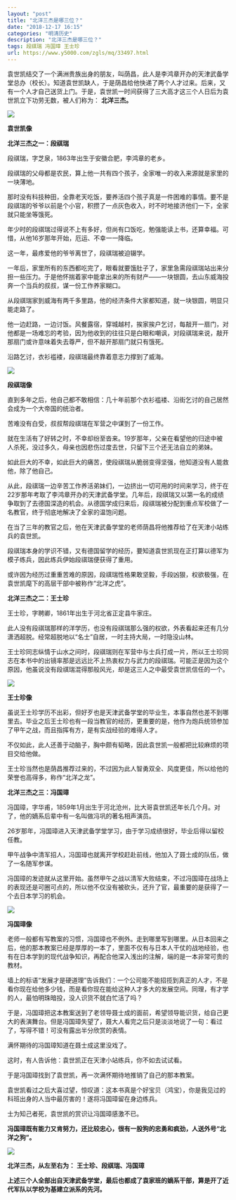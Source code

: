 ```yaml
---
layout: "post"
title: "北洋三杰是哪三位？"
date: "2018-12-17 16:15"
categories: "明清历史"
description: "北洋三杰是哪三位？"
tags: 段祺瑞 冯国璋 王士珍
url: https://www.y5000.com/zgls/mq/33497.html
---
```






袁世凯结交了一个满洲贵族出身的朋友，叫荫昌，此人是李鸿章开办的天津武备学堂总办（校长）。知道袁世凯缺人，于是荫昌给他快递了两个人才过来。后来，又有一个人才自己送货上门。于是，袁世凯一时间获得了三大高才这三个人日后为袁世凯立下功劳无数，被人们称为：
**北洋三杰。**

**![](https://img.y5000.com/uploads/allimg/180921/15-1P921141523349.jpg)**

**袁世凯像**

**北洋三杰之一：段祺瑞**

段祺瑞，字芝泉，1863年出生于安徽合肥，李鸿章的老乡。

段祺瑞的父母都是农民，算上他一共有四个孩子，全家唯一的收入来源就是家里的一块薄地。

那时没有科技种田，全靠老天吃饭，要养活四个孩子真是一件困难的事情。要不是段祺瑞的爷爷以前是个小官，积攒了一点灰色收入，时不时地接济他们一下，全家就只能坐等饿死。

年少时的段祺瑞过得说不上有多好，但尚有口饭吃，勉强能读上书，还算幸福。可惜，从他16岁那年开始，厄运、不幸一一降临。

这一年，最疼爱他的爷爷离世了，段祺瑞被迫辍学。

一年后，家里所有的东西都吃完了，眼看就要饿肚子了，家里急需段祺瑞站出来分担一些压力。于是他怀揣着家中能拿出来的所有财产——一块银圆，去山东威海投奔一个当兵的叔叔，谋一份工作养家糊口。

从段祺瑞家到威海有两千多里路，他的经济条件大家都知道，就一块银圆，明显只能走路了。

他一边赶路，一边讨饭。风餐露宿，穿城越村，挨家挨户乞讨，每敲开一扇门，对他都是一场难忘的考验，因为他收到的往往只是白眼和嘲讽，对段祺瑞来说，敲开那扇门或许意味着失去尊严，但不敲开那扇门就只有饿死。

沿路乞讨，衣衫褴褛，段祺瑞最终靠着意志力撑到了威海。

![](https://img.y5000.com/uploads/allimg/180921/15-1P921141624547.jpg)

**段祺瑞像**

直到多年之后，他自己都不敢相信：几十年前那个衣衫褴褛、沿街乞讨的自己居然会成为一个大帝国的统治者。

苦难没有白受，叔叔帮段祺瑞在军营之中谋到了一份工作。

就在生活有了好转之时，不幸却纷至沓来。19岁那年，父亲在看望他的归途中被人杀死，没过多久，母亲也因悲伤过度去世，只留下三个还无法自立的弟妹。

如此巨大的不幸，如此巨大的痛苦，使段祺瑞从脆弱变得坚强，他知道没有人能救他，除了他自己。

从此，段祺瑞一边辛苦工作养活弟妹们，一边挤出一切可用的时间来学习，终于在22岁那年考取了李鸿章开办的天津武备学堂。几年后，段祺瑞又以第一名的成绩争取到了去德国深造的机会。从德国学成归来后，段祺瑞被分配到重点军校做了一名教官，终于彻底地解决了全家的温饱问题。

在当了三年的教官之后，他在天津武备学堂的老师荫昌将他推荐给了在天津小站练兵的袁世凯。

段祺瑞本身的学识不错，又有德国留学的经历，要知道袁世凯现在正打算以德军为模子练兵，因此练兵伊始段祺瑞便获得了重用。

或许因为经历过重重苦难的原因，段祺瑞性格果敢坚毅，手段凶狠，权欲极强，在袁世凯麾下的高层干部中被称作“北洋之虎”。

**北洋三杰之二：王士珍**

王士珍，字聘卿，1861年出生于河北省正定县牛家庄。

此人没有段祺瑞那样的洋学历，也没有段祺瑞那么强的权欲，外表看起来还有几分潇洒超脱。经常超脱地以“名士”自居，一时主持大局，一时隐没山林。

王士珍同志纵情于山水之间时，段祺瑞则在军营中与士兵打成一片，所以王士珍同志在本书中的出镜率那是远远比不上热衷权力与武力的段祺瑞。可能正是因为这个原因，他虽说没有段祺瑞混得那般风光，却是这三人之中最受袁世凯信任的一个。

![](https://img.y5000.com/uploads/allimg/180921/15-1P921141I3564.jpg)

**王士珍像**

虽说王士珍学历不出彩，但好歹也是天津武备学堂的毕业生，本事自然也差不到哪里去。毕业之后王士珍也有一段当教官的经历，更重要的是，他作为炮兵统领参加了甲午之战，而且指挥有方，是有实战经验的难得人才。

不仅如此，此人还善于动脑子，胸中颇有韬略，因此袁世凯一般都把比较麻烦的项目交给他做。

王士珍当然也是荫昌推荐过来的，不过因为此人智勇双全、风度更佳，所以给他的荣誉也高得多，称作“北洋之龙”。

**北洋三杰之三：冯国璋**

冯国璋，字华甫，1859年1月出生于河北沧州，比大哥袁世凯还年长几个月。对了，他的嫡系后辈中有一名叫做冯巩的著名相声演员。

26岁那年，冯国璋进入天津武备学堂学习，由于学习成绩很好，毕业后得以留校任教。

甲午战争中清军招人，冯国璋也就离开学校赶赴前线，他加入了聂士成的队伍，做了一名随军参谋。

冯国璋的发迹就从这里开始。虽然甲午之战以清军大败结束，不过冯国璋在战场上的表现还是可圈可点的，所以他不仅没有被砍头，还升了官，最重要的是获得了一个去日本学习的机会。

![](https://img.y5000.com/uploads/allimg/180921/15-1P921141Z3910.jpg)

**冯国璋像**

老师一般都有写教案的习惯，冯国璋也不例外。走到哪里写到哪里。从日本回来之后，他的那本教案已经是厚厚的一本了，里面不仅有与日本人干仗的战地经验，也有在日本学到的现代战争知识，再配合他深入浅出的注解，端的是一本非常可贵的教材。

墙上的标语“发展才是硬道理”告诉我们：一个公司能不能招揽到真正的人才，不是看你现在给他多少钱，而是看你现在能给这种人才多大的发展空间。同理，有才学的人，最怕明珠暗投，没人识货不就白忙活了吗？

于是，冯国璋把这本教案送到了老领导聂士成的面前，希望领导能识货，给自己更大的表演舞台。但是冯国璋失望了，聂大人看完之后只是淡淡地说了一句：看过了，写得不错！可没有露出半分欣赏的表情。

满怀期待的冯国璋知道在聂士成这里没戏了。

这时，有人告诉他：袁世凯正在天津小站练兵，你不如去试试看。

于是冯国璋找到了袁世凯，再一次满怀期待地推销了自己的那本教案。

袁世凯看过之后大喜过望，惊叹道：这本书真是个好宝贝（鸿宝），你是我见过的科班出身的人当中最厉害的！遂将冯国璋留在身边练兵。

士为知己者死，袁世凯的赏识让冯国璋感激不已。

**冯国璋既有能力又肯努力，还比较忠心，很有一股狗的忠勇和疯劲，人送外号“北洋之狗”。**

**![](https://img.y5000.com/uploads/allimg/180921/15-1P921142054447.jpg)**

**北洋三杰，从左至右为：** **王士珍、段祺瑞、冯国璋**

**上述三个人全部出自天津武备学堂，最后也都成了袁家班的嫡系干部，算是开了近代军队以学校为基建立派系的先河。**
